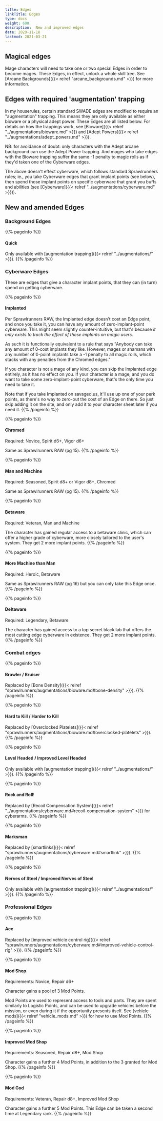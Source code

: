 ```yaml
--- 
title: Edges 
linkTitle: Edges
type: docs     
weight: 600 
description:  New and improved edges 
date: 2020-11-18 
lastmod: 2021-03-21
--- 
```


## Magical edges

Mage characters will need to take one or two special Edges in order to become mages. These Edges, in effect, unlock a whole skill tree. See [Arcane Backgrounds]({{< relref "arcane_backgrounds.md" >}}) for more information.

## Edges with required <i class="fa-brands fa-superpowers"></i> 'augmentation' trapping

In my houserules, certain standard SWADE edges are modified to require an "augmentation" trapping. This means they are only available as either bioware or a physical adept power. These Edges are all listed below. For details on how the trappings work, see [Bioware]({{< relref "../augmentations/bioware.md" >}}) and [Adept Powers]({{< relref "../augmentations/adept_powers.md" >}}).

NB: for avoidance of doubt: only characters with the Adept arcane background can use the Adept Power trapping. And mages who take edges with the Bioware trapping suffer the same -1 penalty to magic rolls as if they'd taken one of the Cyberware edges.

The above doesn't effect cyberware, which follows standard Sprawlrunners rules; ie., you take Cyberware edges that grant implant points (see below), then spend those implant points on specific cyberware that grant you buffs and abilities (see [Cyberware]({{< relref "../augmentations/cyberware.md" >}})).

## New and amended Edges

### Background Edges

{{% pageinfo %}}
#### Quick

Only available with <i class="fa-brands fa-superpowers"></i> [augmentation trapping]({{< relref "../augmentations/" >}}).
{{% /pageinfo %}} 

### Cyberware Edges

These are edges that give a character implant points, that they can (in turn) spend on getting cyberware.

{{% pageinfo %}}
#### Implanted

Per Sprawlrunners RAW, the Implanted edge doesn’t cost an Edge point, and once you take it, you can have any amount of zero-implant-point cyberware. This might seem slightly counter-intuitive, but that's because *it only exists to track the effect of these implants on magic users*. 

As such it is functionally equivalent to a rule that says "Anybody can take any amount of 0-cost implants they like. However, mages or shamans with any number of 0-point implants take a -1 penalty to all magic rolls, which stacks with any penalties from the Chromed edges." 

If you character is not a mage of any kind, you can skip the Implanted edge entirely, as it has no effect on you. If your character is a mage, and you do want to take some zero-implant-point cyberware, that's the only time you need to take it. 

Note that if you take Implanted on savaged.us, it'll use up one of your perk points, as there's no way to zero-out the cost of an Edge on there. So just skip adding it on the site, and only add it to your character sheet later if you need it.
{{% /pageinfo %}} 

{{% pageinfo %}}
#### Chromed 
Required: Novice, Spirit d6+, Vigor d6+

Same as Sprawlrunners RAW (pg 15).
{{% /pageinfo %}} 

{{% pageinfo %}} 
#### Man and Machine
Required: Seasoned, Spirit d8+ or Vigor d8+, Chromed

Same as Sprawlrunners RAW (pg 15).
{{% /pageinfo %}}

{{% pageinfo %}}
#### Betaware
Required: Veteran, Man and Machine

The character has gained regular access to a betaware clinic, which can offer a higher grade of cyberware, more closely tailored to the user's system. They get 2 more implant points.
{{% /pageinfo %}}

{{% pageinfo %}}
#### More Machine than Man
Required: Heroic, Betaware

Same as Sprawlrunners RAW (pg 16) but you can only take this Edge once.
{{% /pageinfo %}}

{{% pageinfo %}}
#### Deltaware
Required: Legendary, Betaware

The character has gained access to a top secret black lab that offers the most cutting edge cyberware in existence. They get 2 more implant points.
{{% /pageinfo %}} 


### Combat edges

{{% pageinfo %}}
#### <i class="fa-regular fa-circle-xmark"></i> Brawler / Bruiser

Replaced by [Bone Density]({{< relref "sprawlrunners/augmentations/bioware.md#bone-density" >}}).
{{% /pageinfo %}}

{{% pageinfo %}}
#### Hard to Kill / Harder to Kill

Replaced by [Overclocked Platelets]({{< relref "sprawlrunners/augmentations/bioware.md#overclocked-platelets" >}}).
{{% /pageinfo %}}

{{% pageinfo %}}
#### Level Headed / Improved Level Headed

Only available with [augmentation trapping]({{< relref "../augmentations/" >}}).
{{% /pageinfo %}} 

{{% pageinfo %}}
#### Rock and Roll!

Replaced by [Recoil Compensation System]({{< relref "../augmentations/cyberware.md#recoil-compensation-system" >}}) for cyberarms.
{{% /pageinfo %}} 

{{% pageinfo %}}
#### Marksman

Replaced by [smartlinks]({{< relref "sprawlrunners/augmentations/cyberware.md#smartlink" >}}).
{{% /pageinfo %}}

{{% pageinfo %}}
#### Nerves of Steel / Improved Nerves of Steel

Only available with [augmentation trapping]({{< relref "../augmentations/" >}}).
{{% /pageinfo %}} 

### Professional Edges

{{% pageinfo %}}
#### Ace
Replaced by [improved vehicle control rig]({{< relref "sprawlrunners/augmentations/cyberware.md#improved-vehicle-control-rig" >}}).
{{% /pageinfo %}}

{{% pageinfo %}}
#### Mod Shop
Requirements: Novice, Repair d6+

Character gains a pool of 3 Mod Points.

Mod Points are used to represent access to tools and parts. They are spent similarly to Logistic Points, and can be used to upgrade vehicles before the mission, or even during it if the opportunity presents itself. See [vehicle mods]({{< relref "vehicle_mods.md" >}}) for how to use Mod Points.
{{% /pageinfo %}} 

{{% pageinfo %}}
#### Improved Mod Shop
Requirements: Seasoned, Repair d8+, Mod Shop 

Character gains a further 4 Mod Points, in addition to the 3 granted for Mod Shop.
{{% /pageinfo %}} 

{{% pageinfo %}}
#### Mod God
Requirements: Veteran, Repair d8+, Improved Mod Shop

Character gains a further 5 Mod Points. This Edge can be taken a second time at Legendary rank.
{{% /pageinfo %}} 



